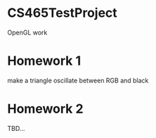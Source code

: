 # CS465TestProject

OpenGL work

# Homework 1

make a triangle oscillate between RGB and black

# Homework 2

TBD...
